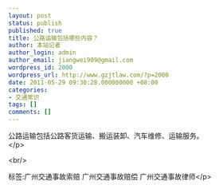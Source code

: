 ```yaml
---
layout: post
status: publish
published: true
title: 公路运输包括哪些内容？
author: 本站记者
author_login: admin
author_email: jiangwei909@gmail.com
wordpress_id: 2000
wordpress_url: http://www.gzjtlaw.com/?p=2000
date: 2011-05-29 09:30:28.000000000 +08:00
categories:
- 交通常识
tags: []
comments: []
---
```

<p>公路运输包括公路客货运输、搬运装卸、汽车维修、运输服务。<br><&#47;p><br&#47;><p>标签:广州交通事故索赔 广州交通事故赔偿 广州交通事故律师<&#47;p>
